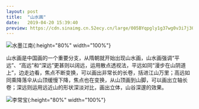 ```yaml
---
layout: post
title:  "山水画"
date:   2019-04-20 15:39:40
preview: https://cdn.sinaimg.cn.52ecy.cn/large/005BYqpgly1g37wg0v3i7j30ph0cymy7.jpg
---
```


![水墨江南](https://cdn.sinaimg.cn.52ecy.cn/large/005BYqpgly1g37wg0v3i7j30ph0cymy7.jpg){:height="80%" width="100%"}


山水画是中国画的一个重要分支，从隋朝就开始出现山水画，山水画强调“平远”、“高远”和“深远”更甚则以阔远，运用散点透视法，平远如同“漫步在山阴道上”，边走边看，焦点不断变换，可以画出非常长的长卷，括进江山万里；高远如同乘降落伞从山顶缓慢下降，焦点也在变换，从山顶画到山脚，可以画出立轴长卷；深远则运用远近山的形状深淡对比，画出立体，山谷深邃的效果。


![李常宝](https://cdn.sinaimg.cn.52ecy.cn/large/005BYqpgly1g37wi8jclhj30yf0dwadv.jpg){:height="80%" width="100%"}